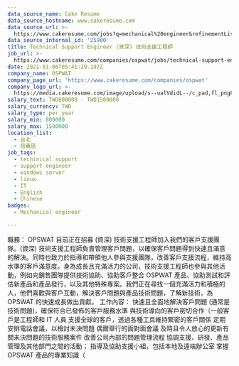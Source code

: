 ```yaml
---
data_source_name: Cake Resume
data_source_hostname: www.cakeresume.com
data_source_url: >-
  https://www.cakeresume.com/jobs?q=mechanical%20engineer&refinementList%5Blang_name%5D%5B0%5D=English&refinementList%5Bsalary_type%5D=per_year&range%5Bsalary_range%5D%5Bmin%5D=1000000&page=3
data_source_internal_id: '25900'
title: Technical Support Engineer (資深) 技術支援工程師
job_url: >-
  https://www.cakeresume.com/companies/ospwat/jobs/technical-support-engineer-senior
date: 2021-01-06T05:41:29.197Z
company_name: OSPWAT
company_page_url: 'https://www.cakeresume.com/companies/ospwat'
company_logo_url: >-
  https://media.cakeresume.com/image/upload/s--ualVdidL--/c_pad,fl_png8,h_200,w_200/v1609910080/sfhk8xmkxoj1gzyae2m3.png
salary_text: TWD800000 - TWD1500000
salary_currency: TWD
salary_type: per_year
salary_min: 800000
salary_max: 1500000
location_list:
  - 台北
  - 信義區
job_tags:
  - techinical support
  - support engineer
  - windows server
  - linux
  - IT
  - English
  - Chinese
badges:
  - Mechanical engineer

---
```


職務： OPSWAT 目前正在招募 (資深) 技術支援工程師加入我們的客戶支援團隊。(資深) 技術支援工程師負責管理客戶問題，以確保客戶問題得到快速且滿意的解決。同時也致力於指導和帶領他人參與支援團隊，改善客戶支援流程，維持高水準的客戶滿意度。身為成長且充滿活力的公司，技術支援工程師也參與其他活動，例如向銷售團隊提供技術協助、協助客戶整合 OSPWAT 產品、協助測試和評估新產品和產品發行，以及其他特殊專案。我們正在尋找一個充滿活力和積極的人，他們喜歡與客戶互動，解決客戶問題與產品技術問題，了解新技術，為 OPSWAT 的快速成長做出貢獻。 工作內容： 快速且全面地解決客戶問題 (通常是技術問題)，確保符合已發佈的客戶服務水準 與技術導向的客戶密切合作（一般客戶是工程師和 IT 人員 支援全球的客戶，透過各種工具維持緊密的客戶關係 定期安排電話會議，以檢討未決問題 偶爾舉行的面對面會議 及時且令人放心的更新有關未決問題的技術服務案件 改善公司內部的問題管理流程 協調支援、研發、產品管理及其他部門之間的活動； 指導及協助支援小組，包括本地及遠端辦公室 掌握 OPSWAT 產品的專業知識（